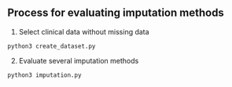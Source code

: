 ## Process for evaluating imputation methods

1) Select clinical data without missing data

```
python3 create_dataset.py
```
2) Evaluate several imputation methods

```
python3 imputation.py
```
